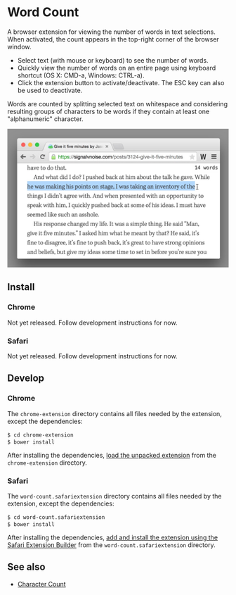 # Word Count

A browser extension for viewing the number of words in text selections. When activated, the count appears in the top-right corner of the browser window.

- Select text (with mouse or keyboard) to see the number of words.
- Quickly view the number of words on an entire page using keyboard shortcut (OS X: CMD-a, Windows: CTRL-a).
- Click the extension button to activate/deactivate. The ESC key can also be used to deactivate.

Words are counted by splitting selected text on whitespace and considering resulting groups of characters to be words if they contain at least one "alphanumeric" character.

<img src="https://raw.githubusercontent.com/jbrudvik/word-count/master/screenshots/chrome/line-selected-1280x800.jpg" alt="Word Count Chrome screenshot" width="640"/>

## Install

### Chrome

Not yet released. Follow development instructions for now.

### Safari

Not yet released. Follow development instructions for now.


## Develop

### Chrome

The `chrome-extension` directory contains all files needed by the extension, except the dependencies:

    $ cd chrome-extension
    $ bower install

After installing the dependencies, [load the unpacked extension](https://developer.chrome.com/extensions/getstarted#unpacked) from the `chrome-extension` directory.

### Safari

The `word-count.safariextension` directory contains all files needed by the extension, except the dependencies:

    $ cd word-count.safariextension
    $ bower install

After installing the dependencies, [add and install the extension using the Safari Extension Builder](https://developer.apple.com/library/safari/documentation/Tools/Conceptual/SafariExtensionGuide/UsingExtensionBuilder/UsingExtensionBuilder.html#//apple_ref/doc/uid/TP40009977-CH2-SW5) from the `word-count.safariextension` directory.

## See also

- [Character Count](https://github.com/jbrudvik/character-count)
